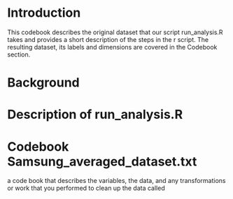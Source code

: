 
Introduction
============

This codebook describes the original dataset that our script run_analysis.R takes and provides a short description of the steps in the r script. The resulting dataset, its labels and dimensions are covered in the Codebook section.


Background
==========


Description of run_analysis.R
=============================


Codebook Samsung_averaged_dataset.txt
=====================================

a code book that describes the variables, the data, and any transformations or work that you performed to clean up the data called 
